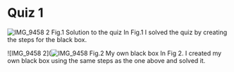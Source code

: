 # Quiz 1
![IMG_9458 2](https://user-images.githubusercontent.com/111752534/186312385-94373e8d-8445-40ee-ae7a-9cae9ad97ab1.jpg)
Fig.1 Solution to the quiz 
In Fig.1 I solved the quiz by creating the steps for the black box.


![IMG_9458 2](![IMG_9458](https://user-images.githubusercontent.com/111752534/186313068-dd144b28-b048-46a4-8e34-c731cd9ecaf2.jpg)
Fig.2 My own black box
In Fig 2. I created my own black box using the same steps as the one above and solved it. 
